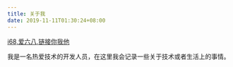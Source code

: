 ```yaml
---
title: 关于我
date: 2019-11-11T01:30:24+08:00
---
```


[i68,爱六八,链接你我他](https://i68.ltd)

我是一名热爱技术的开发人员，在这里我会记录一些关于技术或者生活上的事情。
